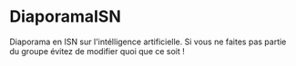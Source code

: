 
# DiaporamaISN
Diaporama en ISN sur l'intélligence artificielle.
Si vous ne faites pas partie du groupe évitez de modifier quoi que ce soit !
